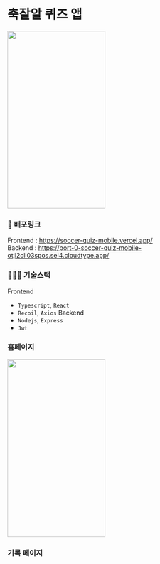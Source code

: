 # 축잘알 퀴즈 앱


<img src="https://github.com/alsgudd/soccer-quiz-mobile/assets/106859397/c96df519-5c93-448b-a0b4-1a6a850611a7" width="220px" height="400px" />

### 🚀 배포링크
Frontend : https://soccer-quiz-mobile.vercel.app/
<br />
Backend : https://port-0-soccer-quiz-mobile-otjl2cli03spos.sel4.cloudtype.app/

### 🧑🏻‍💻 기술스택

Frontend
- `Typescript`, `React`
- `Recoil`,  `Axios`
Backend
- `Nodejs`, `Express`
- `Jwt`

### 홈페이지

<img src="https://github.com/alsgudd/soccer-quiz-mobile/assets/106859397/c96df519-5c93-448b-a0b4-1a6a850611a7" width="220px" height="400px" />

### 기록 페이지


